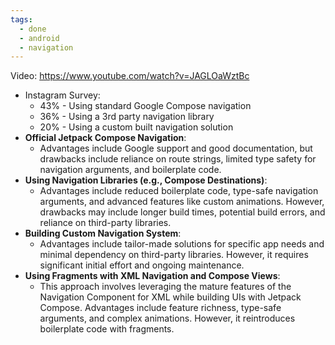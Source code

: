 ```yaml
---
tags:
  - done
  - android
  - navigation
---
```

Video: https://www.youtube.com/watch?v=JAGLOaWztBc
- Instagram Survey:
	- 43% - Using standard Google Compose navigation
	- 36% - Using a 3rd party navigation library
	- 20% - Using a custom built navigation solution
- **Official Jetpack Compose Navigation**: 
	- Advantages include Google support and good documentation, but drawbacks include reliance on route strings, limited type safety for navigation arguments, and boilerplate code.
- **Using Navigation Libraries (e.g., Compose Destinations)**: 
	- Advantages include reduced boilerplate code, type-safe navigation arguments, and advanced features like custom animations. However, drawbacks may include longer build times, potential build errors, and reliance on third-party libraries.
- **Building Custom Navigation System**: 
	- Advantages include tailor-made solutions for specific app needs and minimal dependency on third-party libraries. However, it requires significant initial effort and ongoing maintenance.
 - **Using Fragments with XML Navigation and Compose Views**: 
	 - This approach involves leveraging the mature features of the Navigation Component for XML while building UIs with Jetpack Compose. Advantages include feature richness, type-safe arguments, and complex animations. However, it reintroduces boilerplate code with fragments.